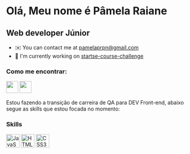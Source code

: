 Olá, Meu nome é Pâmela Raiane
==============================


Web developer Júnior
--------------------

* ✉️  You can contact me at [pamelaprpn@gmail.com](mailto:pamelaprpn@gmail.com)
* 🚀  I'm currently working on [startse-course-challenge](http://github.com/pamelaprpn/startse-course-challenge)

### Como me encontrar:

<p align="left"> <a href="https://discord.com/users/Pâmela Raiane#4703" target="_blank" rel="noreferrer"><img src="https://raw.githubusercontent.com/danielcranney/readme-generator/main/public/icons/socials/discord.svg" width="32" height="32" /></a> <a href="https://www.linkedin.com/in/pâmela-raiane/" target="_blank" rel="noreferrer"><img src="https://raw.githubusercontent.com/danielcranney/readme-generator/main/public/icons/socials/linkedin.svg" width="32" height="32" /></a></p>



Estou fazendo a transição de carreira de QA para DEV Front-end, abaixo segue as skills que estou focada no momento:

### Skills

<p align="left">
<a href="https://developer.mozilla.org/en-US/docs/Web/JavaScript" target="_blank" rel="noreferrer"><img src="https://raw.githubusercontent.com/danielcranney/readme-generator/main/public/icons/skills/javascript-colored.svg" width="36" height="36" alt="JavaScript" /></a>
<a href="https://developer.mozilla.org/en-US/docs/Glossary/HTML5" target="_blank" rel="noreferrer"><img src="https://raw.githubusercontent.com/danielcranney/readme-generator/main/public/icons/skills/html5-colored.svg" width="36" height="36" alt="HTML5" /></a>
<a href="https://www.w3.org/TR/CSS/#css" target="_blank" rel="noreferrer"><img src="https://raw.githubusercontent.com/danielcranney/readme-generator/main/public/icons/skills/css3-colored.svg" width="36" height="36" alt="CSS3" /></a>
</p>



